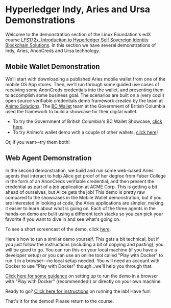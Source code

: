 # Hyperledger Indy, Aries and Ursa Demonstrations

Welcome to the demonstration section of the Linux Foundation's edX course
[LFS172x, Introduction to Hyperledger Self Sovereign Identity Blockchain
Solutions](https://www.edx.org/course/identity-in-hyperledger-aries-indy-and-ursa).
In this section we have several demonstrations of Indy, Aries, AnonCreds and Ursa
technology.

## Mobile Wallet Demonstration

We'll start with downloading a published Aries mobile wallet from one of the
mobile OS App stores. Then, we'll run through some guided use cases of receiving
some AnonCreds credentials into the wallet, and presenting them to accomplish
some business goal. The scenarios are built on a (very cool!) open source
verifiable credentials demo framework created by the team at [Animo
Solutions](https:animo.id). The [BC
Wallet](https://digital.gov.bc.ca/digital-trust/projects-and-initiatives/bc-wallet-technology-overview/)
team at the Government of British Columbia used the framework to build a
showcase for their digital wallet.

* To try the Government of British Columbia's BC Wallet Showcase, [click
  here](https://digital.gov.bc.ca/digital-trust/showcase).
* To try Animo's wallet demo with a couple of other wallets, [click
  here](https://demo.animo.id)!

Or, if you want--try them both!

## Web Agent Demonstration

In the second demonstration, we build and run some web-based Aries agents that
interact to help Alice get proof of her degree from Faber College in the form of
an AnonCreds verifiable credential, and then present the credential as part of a
job application at ACME Corp. This is getting a bit ahead of ourselves, but
Alice gets the job! This demo is pretty raw compared to the showcases in the
Mobile Wallet demonstration, but if you are interested in looking at code, the
Aries applications are simpler, making it easier to learn about what is
going on. Each of the three agents in the hands-on demo
are built using a different tech stacks so you can pick your favorite if you
want to dive in and see what's going on.

To see a short screencast of the demo, click
[here](https://youtu.be/5EA-jqkvn4I).

Here's how to run a similar demo yourself. This gets a bit technical, but if you
just follow the instructions (including a bit of copying and pasting), you will
be good to go. You can run this on your local machine (if you have a developer
setup) or you can use an online tool called "Play with Docker" to run it in a
browser--no local setup needed. You will need an account with Docker to use
"Play with Docker" though...we'll help you through that.

[Click here for some
guidance](https://github.com/cloudcompass/ToIPLabs/blob/main/docs/LFS173x/RunningLabs.md)
on setting up to run the demo in a browser with "Play with Docker"
(recommended!) or directly on your own machine.

Ready to go?  [Click here for
instructions](https://github.com/hyperledger/aries-acapy-controllers/tree/main/AliceFaberAcmeDemo)
on running the lab! Have fun!

That's it for the demos! Please return to the course.
